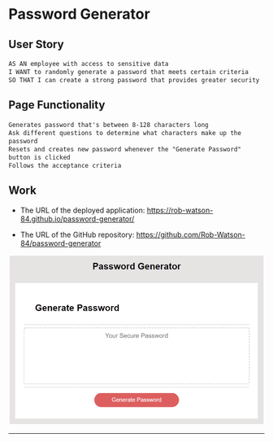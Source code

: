 # Password Generator

## User Story

```
AS AN employee with access to sensitive data
I WANT to randomly generate a password that meets certain criteria
SO THAT I can create a strong password that provides greater security
```
## Page Functionality
    Generates password that's between 8-128 characters long
    Ask different questions to determine what characters make up the password
    Resets and creates new password whenever the "Generate Password" button is clicked
    Follows the acceptance criteria
    


## Work

* The URL of the deployed application: https://rob-watson-84.github.io/password-generator/

* The URL of the GitHub repository: https://github.com/Rob-Watson-84/password-generator

![Demo of what the page looks like](PW_Gen.png)

---